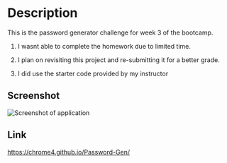 # Description
This is the password generator challenge for week 3 of the bootcamp.

1. I wasnt able to complete the homework due to limited time.

2. I plan on revisiting this project and re-submitting it for a better grade.

3. I did use the starter code provided by my instructor

## Screenshot
![Screenshot of application](/Password-Gen/Screenshot.PNG)

## Link
https://chrome4.github.io/Password-Gen/